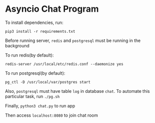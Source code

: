 # Asyncio Chat Program

To install dependencies, run:

```pip3 install -r requirements.txt```

Before running server, `redis` and `postgresql` must be running in the background

To run redis(by default):

`redis-server /usr/local/etc/redis.conf --daemonize yes`

To run postgresql(by default):

`pg_ctl -D /usr/local/var/postgres start`

Also, `postgresql` must have table `log` in database `chat`. To automate this particular task, run `./pg.sh`

Finally, `python3 chat.py` to run app

Then access `localhost:8080` to join chat room
